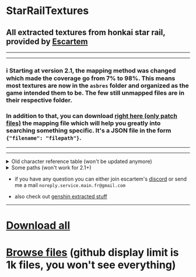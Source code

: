 # StarRailTextures
## All extracted textures from honkai star rail, provided by [Escartem](https://github.com/Escartem)

---
---

### ℹ️ Starting at version 2.1, the mapping method was changed which made the coverage go from 7% to 98%. This means most textures are now in the `asbres` folder and organized as the game intended them to be. The few still unmapped files are in their respective folder. 

### In addition to that, you can download [right here (only patch files)](https://s3.escartem.eu.org/browser/maps/hsr/sr24p.json) the mapping file which will help you greatly into searching something specific. It's a JSON file in the form `{"filename": "filepath"}`. 

---
---


<details>
  <summary>Old character reference table (won't be updated anymore)</summary>
  
| number | name                |
|--------|---------------------|
| `1001` | March 7th           |
| `1002` | Dan Heng            |
| `1003` | Himeko              |
| `1004` | Welt                |
| `1005` | Kafka               |
| `1006` | Silver Wolf         |
| `1008` | Arlan               |
| `1009` | Asta                |
| `1013` | Herta               |
| `1101` | Bronya              |
| `1102` | Seele               |
| `1103` | Serval              |
| `1104` | Gepard              |
| `1105` | Natasha             |
| `1106` | Pela                |
| `1107` | Clara               |
| `1108` | Sampo               |
| `1109` | Hook                |
| `1110` | Lynx                |
| `1111` | Luka                |
| `1112` | Topaz               |
| `1201` | Qingque             |
| `1202` | Tingyun             |
| `1203` | Luocha              |
| `1204` | Jing Yan            |
| `1205` | Blade               |
| `1206` | Sushang             |
| `1207` | Yukong              |
| `1208` | Fu Xuan             |
| `1209` | Yanking             |
| `1210` | Guinafen            |
| `1211` | Bailu               |
| `1212` | Jinglu              |
| `1213` | Dan Feng            |
| `1214` | Xueyi               |
| `1215` | Hanya               |
| `1217` | HuoHuo              |
| `1302` | Argenti             |
| `8001` | Caelus Destruction  |
| `8002` | Stelle Destruction  |
| `8003` | Caelus Preservation |
| `8004` | Stelle Preservation |

</details>

<details>
  <summary>Some paths (won't work for 2.1+)</summary>

| path | content |
| --- | --- |
| [`assets/unmapped/Characters`](https://github.com/umaichanuwu/StarRailTextures/tree/main/assets/unmapped/Characters) | List of characers eidolons, faces, and linked textures |
| [`assets/unmapped/Avatar`](https://github.com/umaichanuwu/StarRailTextures/tree/main/assets/unmapped/Avatar) | Characters models textures |
| [`assets/asbres/ui/atlas/atlasroot/minimap`](https://github.com/umaichanuwu/StarRailTextures/tree/main/assets/asbres/ui/atlas/atlasroot/minimap) | Minimap |
| [`assets/unmapped/C/CSProp/Gacha/Common/Ticket01`](https://github.com/umaichanuwu/StarRailTextures/tree/main/assets/unmapped/C/CSProp/Gacha/Common/Ticket01) | Gacha tickets |
| [`assets/unmapped/Enviro`](https://github.com/umaichanuwu/StarRailTextures/tree/main/assets/unmapped/Enviro) | Skyboxes and noise maps for sky |
| [`assets/unmapped/Gacha/GachaImg`](https://github.com/umaichanuwu/StarRailTextures/tree/main/assets/unmapped/Gacha/GachaImg) | Gacha banners |
| [`assets/unmapped/Chap00 - 01 - 02 - 03`](https://github.com/umaichanuwu/StarRailTextures/tree/main/assets/unmapped) | Game maps, very likely that 00 is space station, 01 jarilo vi, 02 xianzhou luofu and 03 maybe astral express ? |
| [`assets/unmapped/N/NPC`](https://github.com/umaichanuwu/StarRailTextures/tree/main/assets/unmapped/N/NPC) | NPC hair + body textures |
| [`assets/unmapped/U/UI - UI3D`](https://github.com/umaichanuwu/StarRailTextures/tree/main/assets/unmapped/U/) | UI textures, UI is for the main interface and UI3D for 3d interfaces like the map |
| [`assets/unmapped/Chap02/Eff/X301/SeaWater`](https://github.com/umaichanuwu/StarRailTextures/tree/main/assets/unmapped/Chap02/Eff/X301/SeaWater) | 8k water textures |
| [`assets/unmapped/Other`](https://github.com/umaichanuwu/StarRailTextures/tree/main/assets/unmapped/Other) | All textures that couldn't be sorted, go check here if you can't find something. It includes stuff like items icons, emojis, ui elements, events textures and many more |

</details>

* if you have any question you can either join escartem's [discord](https://discord.gg/fzRdtVh) or send me a mail `noreply.service.main.fr@gmail.com`

* also check out [genshin extracted stuff](https://github.com/umaichanuwu/GenshinLinks/blob/main/README.md)

---

# [Download all](https://github.com/umaichanuwu/StarRailTextures/archive/810c0e1efe073aff05eb84eb049cbb88f16429cc.zip)
# [Browse files](https://github.com/umaichanuwu/StarRailTextures/tree/810c0e1efe073aff05eb84eb049cbb88f16429cc/assets) (github display limit is 1k files, you won't see everything)
